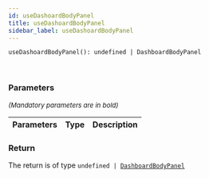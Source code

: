 ```yaml
---
id: useDashoardBodyPanel
title: useDashoardBodyPanel
sidebar_label: useDashoardBodyPanel
---
```


```tsx
useDashoardBodyPanel(): undefined | DashboardBodyPanel
```
<br/>



### Parameters

<font size="2"><i>(Mandatory parameters are in bold)</i></font>

| Parameters | Type | Description |
| --------- | ---- | ----------- |


### Return



The return is of type <code>undefined | [DashboardBodyPanel](/api2/types/DashboardBodyPanel.md)</code>